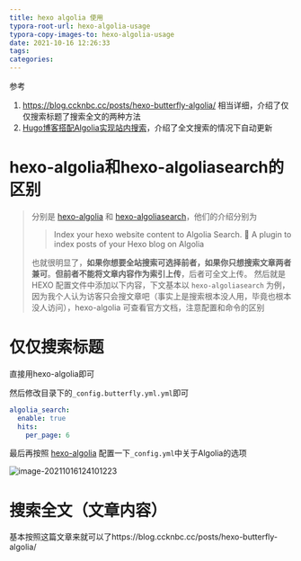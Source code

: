```yaml
---
title: hexo algolia 使用
typora-root-url: hexo-algolia-usage
typora-copy-images-to: hexo-algolia-usage
date: 2021-10-16 12:26:33
tags:
categories:
---
```


参考

1. https://blog.ccknbc.cc/posts/hexo-butterfly-algolia/ 相当详细，介绍了仅仅搜索标题了搜索全文的两种方法
2. [Hugo博客搭配Algolia实现站内搜索](https://raycoder.me/p/hugo-search-with-algolia/)，介绍了全文搜索的情况下自动更新



# hexo-algolia和hexo-algoliasearch的区别



> 分别是 [hexo-algolia](https://github.com/oncletom/hexo-algolia) 和 [hexo-algoliasearch](https://github.com/LouisBarranqueiro/hexo-algoliasearch)，他们的介绍分别为
>
> > Index your hexo website content to Algolia Search.
> > 🔎 A plugin to index posts of your Hexo blog on Algolia
>
> 也就很明显了，**如果你想要全站搜索可选择前者，如果你只想搜索文章两者兼可**。**但前者不能将文章内容作为索引上传**，后者可全文上传。
> 然后就是 HEXO 配置文件中添加以下内容，下文基本以 `hexo-algoliasearch` 为例，因为我个人认为访客只会搜文章吧（事实上是搜索根本没人用，毕竟也根本没人访问），hexo-algolia 可查看官方文档，注意配置和命令的区别







# 仅仅搜索标题

直接用hexo-algolia即可



然后修改目录下的`_config.butterfly.yml.yml`即可

```yaml
algolia_search:
  enable: true
  hits:
    per_page: 6
```



最后再按照 [hexo-algolia](https://github.com/oncletom/hexo-algolia) 配置一下`_config.yml`中关于Algolia的选项

![image-20211016124101223](/image-20211016124101223.png)





# 搜索全文（文章内容）



基本按照这篇文章来就可以了https://blog.ccknbc.cc/posts/hexo-butterfly-algolia/
